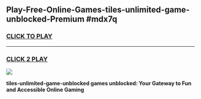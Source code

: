 
## Play-Free-Online-Games-tiles-unlimited-game-unblocked-Premium #mdx7q
<h3>
<a href="https://premium.freeplayer.one?title=tiles-unlimited-game-unblocked&ref=8M">CLICK TO PLAY</a></h3>
<hr>

<h3>
<a href="https://premium.freeplayer.one?title=tiles-unlimited-game-unblocked&ref=8M">CLICK 2 PLAY</a>
  
</h3>

<a href="https://premium.freeplayer.one?title=tiles-unlimited-game-unblocked&ref=8M"><img src="https://clearcache.store/games.png"></a>


**tiles-unlimited-game-unblocked games unblocked: Your Gateway to Fun and Accessible Online Gaming**

